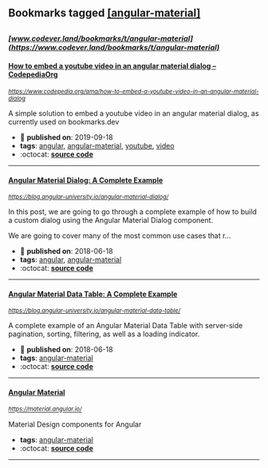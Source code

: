 ## Bookmarks tagged [[angular-material]](https://www.codever.land/search?q=[angular-material])

_<sup><sup>[www.codever.land/bookmarks/t/angular-material](https://www.codever.land/bookmarks/t/angular-material)</sup></sup>_
---
#### [How to embed a youtube video in an angular material dialog – CodepediaOrg](https://www.codepedia.org/ama/how-to-embed-a-youtube-video-in-an-angular-material-dialog)
_<sup>https://www.codepedia.org/ama/how-to-embed-a-youtube-video-in-an-angular-material-dialog</sup>_

A simple solution to embed a youtube video in an angular material dialog, as currently used on bookmarks.dev
* :calendar: **published on**: 2019-09-18
* **tags**: [angular](../tagged/angular.md), [angular-material](../tagged/angular-material.md), [youtube](../tagged/youtube.md), [video](../tagged/video.md)
* :octocat: **[source code](https://github.com/CodepediaOrg/bookmarks.dev)**
---
#### [Angular Material Dialog: A Complete Example](https://blog.angular-university.io/angular-material-dialog/)
_<sup>https://blog.angular-university.io/angular-material-dialog/</sup>_

In this post, we are going to go through a complete example of how to build a custom dialog using the Angular Material Dialog component.

We are going to cover many of the most common use cases that r...
* :calendar: **published on**: 2018-06-18
* **tags**: [angular](../tagged/angular.md), [angular-material](../tagged/angular-material.md)
* :octocat: **[source code](https://github.com/angular-university/angular-material-course)**
---
#### [Angular Material Data Table: A Complete Example](https://blog.angular-university.io/angular-material-data-table/)
_<sup>https://blog.angular-university.io/angular-material-data-table/</sup>_

A complete example of an Angular Material Data Table with server-side pagination, sorting, filtering, as well as a loading indicator.
* :calendar: **published on**: 2018-06-18
* **tags**: [angular-material](../tagged/angular-material.md)
* :octocat: **[source code](https://github.com/angular-university/angular-material-course/tree/2-data-table-finished)**
---
#### [Angular Material](https://material.angular.io/)
_<sup>https://material.angular.io/</sup>_

Material Design components for Angular
* **tags**: [angular-material](../tagged/angular-material.md)
* :octocat: **[source code](https://github.com/angular/material2)**
---
